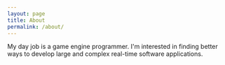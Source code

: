 ```yaml
---
layout: page
title: About
permalink: /about/
---
```


My day job is a game engine programmer.
I'm interested in finding better ways to develop large and complex
real-time software applications.
